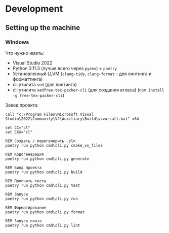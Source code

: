 # Development

## Setting up the machine

### Windows

Что нужно иметь:

- Visual Studio 2022
- Python 3.11.3 (лучше всего через `pyenv`) + `poetry`
- Установленный LLVM (`clang-tidy`, `clang-format` - для линтинга и форматтинга)
- cli утилита `sed` (для линтинга)
- cli утилита `sedfree-tex-packer-cli` (для создания атласа) (`npm install -g free-tex-packer-cli`)

Завод проекта:

```
call "c:\Program Files\Microsoft Visual Studio\2022\Community\VC\Auxiliary\Build\vcvarsall.bat" x64

set CC="cl"
set CXX="cl"

REM Создать / перегенерить .sln
poetry run python cmd\cli.py cmake_vs_files

REM Кодогенерация
poetry run python cmd\cli.py generate

REM Билд проекта
poetry run python cmd\cli.py build

REM Прогнать тесты
poetry run python cmd\cli.py test

REM Запуск
poetry run python cmd\cli.py run

REM Форматирование
poetry run python cmd\cli.py format

REM Запуск линта
poetry run python cmd\cli.py lint
```
